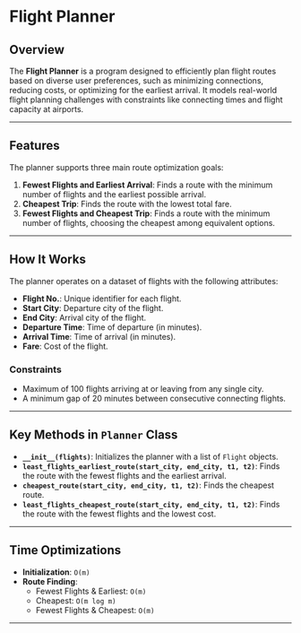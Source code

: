 # Flight Planner

## Overview

The **Flight Planner** is a program designed to efficiently plan flight routes based on diverse user preferences, such as minimizing connections, reducing costs, or optimizing for the earliest arrival. It models real-world flight planning challenges with constraints like connecting times and flight capacity at airports.

---

## Features

The planner supports three main route optimization goals:

1. **Fewest Flights and Earliest Arrival**: Finds a route with the minimum number of flights and the earliest possible arrival.
2. **Cheapest Trip**: Finds the route with the lowest total fare.
3. **Fewest Flights and Cheapest Trip**: Finds a route with the minimum number of flights, choosing the cheapest among equivalent options.

---

## How It Works

The planner operates on a dataset of flights with the following attributes:
- **Flight No.**: Unique identifier for each flight.
- **Start City**: Departure city of the flight.
- **End City**: Arrival city of the flight.
- **Departure Time**: Time of departure (in minutes).
- **Arrival Time**: Time of arrival (in minutes).
- **Fare**: Cost of the flight.

### Constraints
- Maximum of 100 flights arriving at or leaving from any single city.
- A minimum gap of 20 minutes between consecutive connecting flights.

---

## Key Methods in `Planner` Class

- **`__init__(flights)`**: Initializes the planner with a list of `Flight` objects.
- **`least_flights_earliest_route(start_city, end_city, t1, t2)`**: Finds the route with the fewest flights and the earliest arrival.
- **`cheapest_route(start_city, end_city, t1, t2)`**: Finds the cheapest route.
- **`least_flights_cheapest_route(start_city, end_city, t1, t2)`**: Finds the route with the fewest flights and the lowest cost.

---

## Time Optimizations

- **Initialization**: `O(m)`
- **Route Finding**:
  - Fewest Flights & Earliest: `O(m)`
  - Cheapest: `O(m log m)`
  - Fewest Flights & Cheapest: `O(m)`

---
